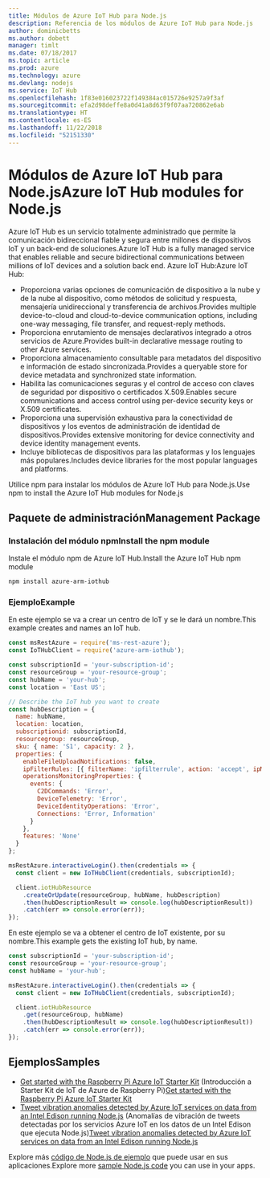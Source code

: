 ```yaml
---
title: Módulos de Azure IoT Hub para Node.js
description: Referencia de los módulos de Azure IoT Hub para Node.js
author: dominicbetts
ms.author: dobett
manager: timlt
ms.date: 07/18/2017
ms.topic: article
ms.prod: azure
ms.technology: azure
ms.devlang: nodejs
ms.service: IoT Hub
ms.openlocfilehash: 1f83e016023722f149384ac015726e9257a9f3af
ms.sourcegitcommit: efa2d98deffe8a0d41a8d63f9f07aa720862e6ab
ms.translationtype: HT
ms.contentlocale: es-ES
ms.lasthandoff: 11/22/2018
ms.locfileid: "52151330"
---
```

# <a name="azure-iot-hub-modules-for-nodejs"></a><span data-ttu-id="3b075-103">Módulos de Azure IoT Hub para Node.js</span><span class="sxs-lookup"><span data-stu-id="3b075-103">Azure IoT Hub modules for Node.js</span></span>

<span data-ttu-id="3b075-104">Azure IoT Hub es un servicio totalmente administrado que permite la comunicación bidireccional fiable y segura entre millones de dispositivos IoT y un back-end de soluciones.</span><span class="sxs-lookup"><span data-stu-id="3b075-104">Azure IoT Hub is a fully managed service that enables reliable and secure bidirectional communications between millions of IoT devices and a solution back end.</span></span> <span data-ttu-id="3b075-105">Azure IoT Hub:</span><span class="sxs-lookup"><span data-stu-id="3b075-105">Azure IoT Hub:</span></span>
- <span data-ttu-id="3b075-106">Proporciona varias opciones de comunicación de dispositivo a la nube y de la nube al dispositivo, como métodos de solicitud y respuesta, mensajería unidireccional y transferencia de archivos.</span><span class="sxs-lookup"><span data-stu-id="3b075-106">Provides multiple device-to-cloud and cloud-to-device communication options, including one-way messaging, file transfer, and request-reply methods.</span></span>
- <span data-ttu-id="3b075-107">Proporciona enrutamiento de mensajes declarativos integrado a otros servicios de Azure.</span><span class="sxs-lookup"><span data-stu-id="3b075-107">Provides built-in declarative message routing to other Azure services.</span></span>
- <span data-ttu-id="3b075-108">Proporciona almacenamiento consultable para metadatos del dispositivo e información de estado sincronizada.</span><span class="sxs-lookup"><span data-stu-id="3b075-108">Provides a queryable store for device metadata and synchronized state information.</span></span>
- <span data-ttu-id="3b075-109">Habilita las comunicaciones seguras y el control de acceso con claves de seguridad por dispositivo o certificados X.509.</span><span class="sxs-lookup"><span data-stu-id="3b075-109">Enables secure communications and access control using per-device security keys or X.509 certificates.</span></span>
- <span data-ttu-id="3b075-110">Proporciona una supervisión exhaustiva para la conectividad de dispositivos y los eventos de administración de identidad de dispositivos.</span><span class="sxs-lookup"><span data-stu-id="3b075-110">Provides extensive monitoring for device connectivity and device identity management events.</span></span>
- <span data-ttu-id="3b075-111">Incluye bibliotecas de dispositivos para las plataformas y los lenguajes más populares.</span><span class="sxs-lookup"><span data-stu-id="3b075-111">Includes device libraries for the most popular languages and platforms.</span></span>

<span data-ttu-id="3b075-112">Utilice npm para instalar los módulos de Azure IoT Hub para Node.js.</span><span class="sxs-lookup"><span data-stu-id="3b075-112">Use npm to install the Azure IoT Hub modules for Node.js</span></span>

## <a name="management-package"></a><span data-ttu-id="3b075-113">Paquete de administración</span><span class="sxs-lookup"><span data-stu-id="3b075-113">Management Package</span></span>

### <a name="install-the-npm-module"></a><span data-ttu-id="3b075-114">Instalación del módulo npm</span><span class="sxs-lookup"><span data-stu-id="3b075-114">Install the npm module</span></span>

<span data-ttu-id="3b075-115">Instale el módulo npm de Azure IoT Hub.</span><span class="sxs-lookup"><span data-stu-id="3b075-115">Install the Azure IoT Hub npm module</span></span>

```bash
npm install azure-arm-iothub
```

### <a name="example"></a><span data-ttu-id="3b075-116">Ejemplo</span><span class="sxs-lookup"><span data-stu-id="3b075-116">Example</span></span>

<span data-ttu-id="3b075-117">En este ejemplo se va a crear un centro de IoT y se le dará un nombre.</span><span class="sxs-lookup"><span data-stu-id="3b075-117">This example creates and names an IoT hub.</span></span>

```javascript
const msRestAzure = require('ms-rest-azure');
const IoTHubClient = require('azure-arm-iothub');

const subscriptionId = 'your-subscription-id';
const resourceGroup = 'your-resource-group';
const hubName = 'your-hub';
const location = 'East US';

// Describe the IoT hub you want to create
const hubDescription = {
  name: hubName,
  location: location,
  subscriptionid: subscriptionId,
  resourcegroup: resourceGroup,
  sku: { name: 'S1', capacity: 2 },
  properties: {
    enableFileUploadNotifications: false,
    ipFilterRules: [{ filterName: 'ipfilterrule', action: 'accept', ipMask: '0.0.0.0/0' }],
    operationsMonitoringProperties: {
      events: {
        C2DCommands: 'Error',
        DeviceTelemetry: 'Error',
        DeviceIdentityOperations: 'Error',
        Connections: 'Error, Information'
      }
    },
    features: 'None'
  }
};

msRestAzure.interactiveLogin().then(credentials => {
  const client = new IoTHubClient(credentials, subscriptionId);

  client.iotHubResource
    .createOrUpdate(resourceGroup, hubName, hubDescription)
    .then(hubDescriptionResult => console.log(hubDescriptionResult))
    .catch(err => console.error(err));
});
```

<span data-ttu-id="3b075-118">En este ejemplo se va a obtener el centro de IoT existente, por su nombre.</span><span class="sxs-lookup"><span data-stu-id="3b075-118">This example gets the existing IoT hub, by name.</span></span>

```javascript
const subscriptionId = 'your-subscription-id';
const resourceGroup = 'your-resource-group';
const hubName = 'your-hub';

msRestAzure.interactiveLogin().then(credentials => {
  const client = new IoTHubClient(credentials, subscriptionId);

  client.iotHubResource
    .get(resourceGroup, hubName)
    .then(hubDescriptionResult => console.log(hubDescriptionResult))
    .catch(err => console.error(err));
});
```

## <a name="samples"></a><span data-ttu-id="3b075-119">Ejemplos</span><span class="sxs-lookup"><span data-stu-id="3b075-119">Samples</span></span>

- <span data-ttu-id="3b075-120">[Get started with the Raspberry Pi Azure IoT Starter Kit](https://azure.microsoft.com/resources/samples/iot-remote-monitoring-node-raspberrypi-getstartedkit/) (Introducción a Starter Kit de IoT de Azure de Raspberry Pi)</span><span class="sxs-lookup"><span data-stu-id="3b075-120">[Get started with the Raspberry Pi Azure IoT Starter Kit](https://azure.microsoft.com/resources/samples/iot-remote-monitoring-node-raspberrypi-getstartedkit/)</span></span>
- <span data-ttu-id="3b075-121">[Tweet vibration anomalies detected by Azure IoT services on data from an Intel Edison running Node.js](https://azure.microsoft.com/resources/samples/iot-hub-nodejs-intel-edison-vibration-anomaly-detection/) (Anomalías de vibración de tweets detectadas por los servicios Azure IoT en los datos de un Intel Edison que ejecuta Node.js)</span><span class="sxs-lookup"><span data-stu-id="3b075-121">[Tweet vibration anomalies detected by Azure IoT services on data from an Intel Edison running Node.js](https://azure.microsoft.com/resources/samples/iot-hub-nodejs-intel-edison-vibration-anomaly-detection/)</span></span>

<span data-ttu-id="3b075-122">Explore más [código de Node.js de ejemplo](https://azure.microsoft.com/resources/samples/?platform=nodejs) que puede usar en sus aplicaciones.</span><span class="sxs-lookup"><span data-stu-id="3b075-122">Explore more [sample Node.js code](https://azure.microsoft.com/resources/samples/?platform=nodejs) you can use in your apps.</span></span>
